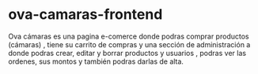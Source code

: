 # ova-camaras-frontend

Ova cámaras es una pagina e-comerce donde podras comprar productos (cámaras) , tiene su carrito de compras y una sección de administración a donde podras crear, editar y borrar productos y usuarios , podras ver las ordenes, sus montos y también podras darlas de alta.

